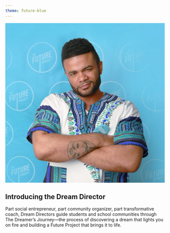 ```yaml
---
theme: future-blue
---
```

![Divine Bradley, Dream Director](/img/program-dd.jpg)

## Introducing the Dream Director

Part social entrepreneur, part community organizer, part transformative coach, Dream Directors guide students and school communities through The Dreamer’s Journey—the process of discovering a dream that lights you on fire and building a Future Project that brings it to life.
